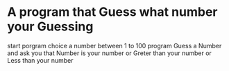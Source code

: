 # A program that Guess what number your Guessing

start porgram
choice a number between 1 to 100
program Guess a Number and ask you that Number is your number or 
Greter than your number or Less than your number  
